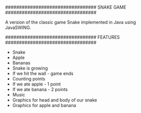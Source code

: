 ################################# SNAKE GAME ################################# 

A version of the classic game Snake implemented in Java using JavaSWING.


################################# FEATURES ################################# 
- Snake
- Apple
- Bananas
- Snake is growing 
- If we hit the wall - game ends
- Counting points
- If we ate apple - 1 point
- If we ate banana - 2 points
- Music
- Graphics for head and body of our snake
- Graphics for apple and banana
